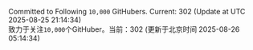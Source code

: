 Committed to Following `10,000` GitHubers. Current: <!-- FOLLOWING_COUNT -->302<!-- FOLLOWING_COUNT --> (Update at UTC <!-- LAST_UPDATED -->2025-08-25 21:14:34<!-- LAST_UPDATED -->)<br>
致力于关注`10,000`个GitHuber。当前：<!-- FOLLOWING_COUNT -->302<!-- FOLLOWING_COUNT --> (更新于北京时间 <!-- LAST_UPDATED_CST -->2025-08-26 05:14:34<!-- LAST_UPDATED_CST -->)
